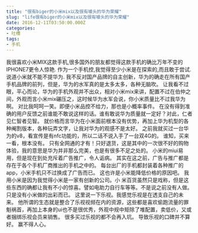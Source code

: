 ```yaml
---
title: "很有biger的小米mix以及很有噱头的华为荣耀"
slug: "life很有biger的小米mix以及很有噱头的华为荣耀"
date: 2016-12-11T03:50:00.000Z
categories:
- 吐槽
tags:
- 手机
---
```


我很喜欢小米MIX这款手机,很多国外的朋友都觉得这款手机的确比万年不变的IPHONE7更令人惊艳.
作为一个手机控,我觉得至少小米是在探索的,而且敢于尝试. 说道小米就不能不提华为. 
我不反对国产品牌的自主创新，华为的确走在所有国产手机品牌的前列，但是，华为的水军真的是太多太多，各种无脑吹。 
让我看不过眼，平心而论，华为的手机外观并不出众，相对小米mix来讲，配置不过在伯仲之间，外观而言小米mix碾压之，这时候华为水军会说，你小米质量比不过我华为啊。
对比我呵呵一笑。即便小米品控不给力，那也是小概率事件。
在没有得到准确的用户反馈之前谁能不敢说这样的话。谁有敢说华为质量就一定好？对此，仁者见仁智者见智。 
就价格而言华为在小米面前根本没有优势，再加上华为机型的各种阉割版本，各种玩弄文字，让我对华为的观感不是太好。
之前我就买过一台华为的v8，看宣传是有nfc功能的，所以二话不说入手了一台双4G的。
谁知，买来一看，根本没有。
只有全网通的才有！只好退货，这是其中的一次很不好的购物体验，我的意思是华为并非那么完美，也是有很多不足之处的。 
小米的miui易用，但是现在到处充斥着广告推广，令人诟病。
其实在这之前，广告与推广都是存在于各个手机厂商推出的手机之中的。
每台出厂的手机都封装着各种推广的app，小米手机只不过换成了广告而已。
这也许是小米能降低价格的原因吧。 我用小米是因为我觉得小米是一家有创新的公司。小
米百货虽然只是戏称，但是这些东西的确都让我有不小的惊喜。譬如电助力自行车等等。不是说之前没有人做。
只是没有小米做的出彩而已。 
这里说一下乐视。我感觉乐视是在透支自己的未来。
他所谓的生态就是整合了乐视视频在内的资源，这些都是喜欢偷跑流量的罪魁祸首，再加上本身的ui也不是很优秀，外观中规中矩除了堆配置，卖低价，又或者捆绑乐视会员来销售。
很多买过乐视的都不会再入坑。
导致乐视的口碑并不算好。
赢不得人心。
